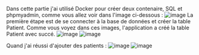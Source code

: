 Dans cette partie j'ai utilisé Docker pour créer deux contenaire, SQL et phpmyadmin, comme vous allez voir dans l'image ci-dessous :
![image](https://github.com/user-attachments/assets/985d1fec-d659-486c-ac6c-77928e5b230d)
La première étape est de se connecter à la base de données et créer la table Patient.
Comme vous voyez dans ces images, l'application a créé la table Patient avec succé. ![image](https://github.com/user-attachments/assets/0e90f9d7-9daa-4665-894e-96f1f4b79448) 
![image](https://github.com/user-attachments/assets/151aadcf-f0d8-4c7d-9e41-611616fe0a31)

Quand j'ai réussi d'ajouter des patients : 
![image](https://github.com/user-attachments/assets/1ecde0b2-8dd4-433a-bdbc-c7c4d8ddc6f6)
![image](https://github.com/user-attachments/assets/c9309aba-dfa6-487c-8b3a-5e4de8bac05b)

